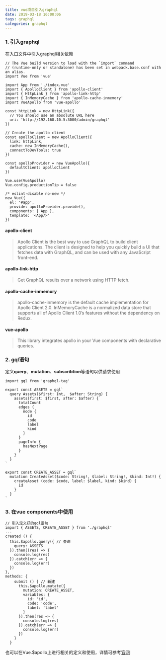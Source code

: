 ```yaml
---
title: vue项目引入graphql
date: 2019-03-18 16:00:06
tags: graphql
categories: graphql 
---
```

### 1. 引入graphql
在入口文件中引入graphql相关依赖

```
// The Vue build version to load with the `import` command
// (runtime-only or standalone) has been set in webpack.base.conf with an alias.
import Vue from 'vue'

import App from './index.vue'
import { ApolloClient } from 'apollo-client'
import { HttpLink } from 'apollo-link-http'
import { InMemoryCache } from 'apollo-cache-inmemory'
import VueApollo from 'vue-apollo'

const httpLink = new HttpLink({
  // You should use an absolute URL here
  uri: 'http://192.168.10.5:3000/admin/graphql'
})

// Create the apollo client
const apolloClient = new ApolloClient({
  link: httpLink,
  cache: new InMemoryCache(),
  connectToDevTools: true
})

const apolloProvider = new VueApollo({
  defaultClient: apolloClient
})

Vue.use(VueApollo)
Vue.config.productionTip = false

/* eslint-disable no-new */
new Vue({
  el: '#app',
  provide: apolloProvider.provide(),
  components: { App },
  template: '<App/>'
})

```

#### apollo-client
> Apollo Client is the best way to use GraphQL to build client applications. The client is designed to help you quickly build a UI that fetches data with GraphQL, and can be used with any JavaScript front-end.

#### apollo-link-http
> Get GraphQL results over a network using HTTP fetch.

#### apollo-cache-inmemory
> apollo-cache-inmemory is the default cache implementation for Apollo Client 2.0. InMemoryCache is a normalized data store that supports all of Apollo Client 1.0’s features without the dependency on Redux.

#### vue-apollo
> This library integrates apollo in your Vue components with declarative queries.


### 2. gql语句
定义**query**、**mutation**、**subscribtion**等语句以供请求使用

```
import gql from 'graphql-tag'

export const ASSETS = gql`
  query Assets($first: Int,  $after: String) {
    assets(first: $first, after: $after) {
      totalCount
      edges {
        node {
          id
          code
          label
          kind
        }
      }
      pageInfo {
        hasNextPage
      }
    }
  }
`

export const CREATE_ASSET = gql`
  mutation CreateAsset($code: String!, $label: String!, $kind: Int!) {
    createAsset (code: $code, label: $label, kind: $kind) {
      id
    }
  }
`
```

### 3. 在vue components中使用

```
// 引入定义好的gql语句
import { ASSETS, CREATE_ASSET } from './graphql'
...
created () {
  this.$apollo.query({ // 查询
    query: ASSETS
  }).then((res) => {
    console.log(res)
  }).catch(err => {
    console.log(err)
  })
},
methods: {
    submit () { // 新建
      this.$apollo.mutate({
        mutation: CREATE_ASSET,
        variables: {
          id: 'id',
          code: 'code',
          label: 'label'
        }
      }).then(res => {
        console.log(res)
      }).catch(err => {
        console.log(err)
      })
    }
  }
```
也可以在Vue.$apollo上进行相关的定义和使用，详情可参考[官网](https://vue-apollo.netlify.com/guide/apollo/queries.html#simple-query)
